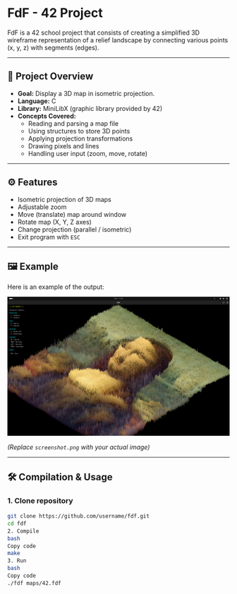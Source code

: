 # FdF - 42 Project

FdF is a 42 school project that consists of creating a simplified 3D wireframe representation of a relief landscape by connecting various points (x, y, z) with segments (edges).

---

## 📌 Project Overview

- **Goal:** Display a 3D map in isometric projection.
- **Language:** C
- **Library:** MiniLibX (graphic library provided by 42)
- **Concepts Covered:**
  - Reading and parsing a map file
  - Using structures to store 3D points
  - Applying projection transformations
  - Drawing pixels and lines
  - Handling user input (zoom, move, rotate)

---

## ⚙️ Features

- Isometric projection of 3D maps
- Adjustable zoom
- Move (translate) map around window
- Rotate map (X, Y, Z axes)
- Change projection (parallel / isometric)
- Exit program with `ESC`

---

## 🖼️ Example

Here is an example of the output:

![FdF Screenshot](MonaLisa.png)

*(Replace `screenshot.png` with your actual image)*

---

## 🛠️ Compilation & Usage

### 1. Clone repository
```bash
git clone https://github.com/username/fdf.git
cd fdf
2. Compile
bash
Copy code
make
3. Run
bash
Copy code
./fdf maps/42.fdf
